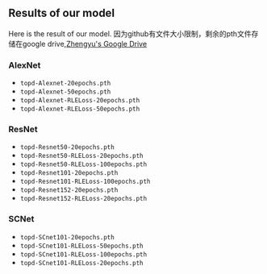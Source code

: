## Results of our model
Here is the result of our model. 因为github有文件大小限制，剩余的pth文件存储在google drive,[Zhengyu's Google Drive](https://drive.google.com/drive/folders/1vb5a1zklKBmfYHJYYNQhOYPxCQjfzia0)

### AlexNet
- `topd-Alexnet-20epochs.pth`
- `topd-Alexnet-50epochs.pth`
- `topd-Alexnet-RLELoss-20epochs.pth`
- `topd-Alexnet-RLELoss-50epochs.pth`
  
### ResNet
- `topd-Resnet50-20epochs.pth` 
- `topd-Resnet50-RLELoss-20epochs.pth` 
- `topd-Resnet50-RLELoss-100epochs.pth`
- `topd-Resnet101-20epochs.pth` 
- `topd-Resnet101-RLELoss-100epochs.pth` 
- `topd-Resnet152-20epochs.pth` 
-  `topd-Resnet152-RLELoss-20epochs.pth` 

### SCNet
- `topd-SCnet101-20epochs.pth`
- `topd-SCnet101-RLELoss-50epochs.pth`
- `topd-SCnet101-RLELoss-100epochs.pth`
- `topd-SCnet101-RLELoss-20epochs.pth`

